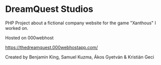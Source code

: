 # DreamQuest Studios

PHP Project about a fictional company website for the game "Xanthous" I worked on.

Hosted on 000webhost

https://thedreamquest.000webhostapp.com/

Created by Benjamin King, Samuel Kuzma, Ákos Gyetván & Kristián Geci
